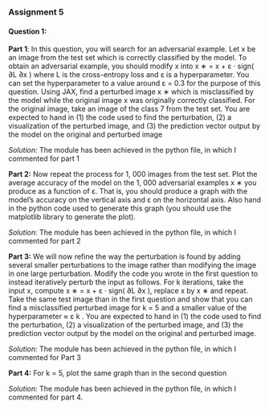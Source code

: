 
### Assignment 5 

#### Question 1: 

**Part 1**: In this question, you will search for an adversarial example. Let x be an image
from the test set which is correctly classified by the model. To obtain an adversarial example,
you should modify x into x
∗ = x + ε · sign(
∂L
∂x ) where L is the cross-entropy loss and ε is a
hyperparameter. You can set the hyperparameter to a value around ε = 0.3 for the purpose of
this question. Using JAX, find a perturbed image x
∗ which is misclassified by the model while
the original image x was originally correctly classified. For the original image, take an image
of the class 7 from the test set. You are expected to hand in (1) the code used to find the
perturbation, (2) a visualization of the perturbed image, and (3) the prediction vector output
by the model on the original and perturbed image

*Solution:* The module has been achieved in the python file, in which I commented for part 1

**Part 2:** Now repeat the process for 1, 000 images from the test set. Plot the average accuracy
of the model on the 1, 000 adversarial examples x
∗ you produce as a function of ε. That is, you
should produce a graph with the model’s accuracy on the vertical axis and ε on the horizontal
axis. Also hand in the python code used to generate this graph (you should use the matplotlib
library to generate the plot).

*Solution:* The module has been achieved in the python file, in which I commented for part 2

**Part 3:** We will now refine the way the perturbation is found by adding several smaller
perturbations to the image rather than modifying the image in one large perturbation. Modify
the code you wrote in the first question to instead iteratively perturb the input as follows. For
k iterations, take the input x, compute x
∗ = x + ε · sign(
∂L
∂x ), replace x by x
∗ and repeat.
Take the same test image than in the first question and show that you can find a misclassified
perturbed image for k = 5 and a smaller value of the hyperparameter ≈
ε
k
. You are expected to
hand in (1) the code used to find the perturbation, (2) a visualization of the perturbed image,
and (3) the prediction vector output by the model on the original and perturbed image.

*Solution:* The module has been achieved in the python file, in which I commented for Part 3 

**Part 4:** For k = 5, plot the same graph than in the second question

*Solution:* The module has been achieved in the python file, in which I commented for part 4.
  
